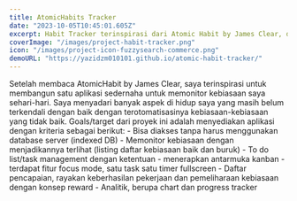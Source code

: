 ```yaml
---
title: AtomicHabits Tracker
date: "2023-10-05T10:45:01.605Z"
excerpt: Habit Tracker terinspirasi dari Atomic Habit by James Clear, dibangun menggunakan ChakraUI + IndexedDB
coverImage: "/images/project-habit-tracker.png"
icon: "/images/project-icon-fuzzysearch-commerce.png"
demoURL: "https://yazidzm010101.github.io/atomic-habit-tracker/"
---
```


Setelah membaca AtomicHabit by James Clear, saya terinspirasi untuk membangun satu aplikasi sedernaha untuk memonitor kebiasaan saya sehari-hari. Saya menyadari banyak aspek di hidup saya yang masih belum terkendali dengan baik dengan terotomatisasinya kebiasaan-kebiasaan yang tidak baik. Goals/target dari proyek ini adalah menyediakan aplikasi dengan kriteria sebagai berikut: - Bisa diakses tanpa harus menggunakan database server (indexed DB) - Memonitor kebiasaan dengan menjadikannya terlihat (listing daftar kebiasaan baik dan buruk) - To do list/task management dengan ketentuan - menerapkan antarmuka kanban - terdapat fitur focus mode, satu task satu timer fullscreen - Daftar pencapaian, rayakan keberhasilan pekerjaan dan pemeliharaan kebiasaan dengan konsep reward - Analitik, berupa chart dan progress tracker
